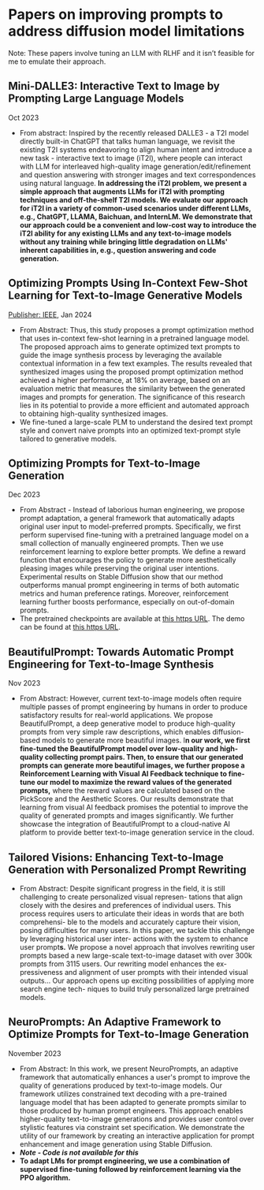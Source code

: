 # Papers on improving prompts to address diffusion model limitations

Note: These papers involve tuning an LLM with RLHF and it isn’t feasible for me to emulate their approach. 

## ****Mini-DALLE3: Interactive Text to Image by Prompting Large Language Models****

Oct 2023

- From abstract: Inspired by the recently released DALLE3 - a T2I model directly built-in ChatGPT that talks human language, we revisit the existing T2I systems endeavoring to align human intent and introduce a new task - interactive text to image (iT2I), where people can interact with LLM for interleaved high-quality image generation/edit/refinement and question answering with stronger images and text correspondences using natural language. **In addressing the iT2I problem, we present a simple approach that augments LLMs for iT2I with prompting techniques and off-the-shelf T2I models. We evaluate our approach for iT2I in a variety of common-used scenarios under different LLMs, e.g., ChatGPT, LLAMA, Baichuan, and InternLM. We demonstrate that our approach could be a convenient and low-cost way to introduce the iT2I ability for any existing LLMs and any text-to-image models without any training while bringing little degradation on LLMs' inherent capabilities in, e.g., question answering and code generation.**

## Optimizing Prompts Using In-Context Few-Shot Learning for Text-to-Image Generative Models

[Publisher: IEEE](https://ieeexplore.ieee.org/document/10378642), Jan 2024

- From Abstract: Thus, this study proposes a prompt optimization method that uses in-context few-shot learning in a pretrained language model. The proposed approach aims to generate optimized text prompts to guide the image synthesis process by leveraging the available contextual information in a few text examples. The results revealed that synthesized images using the proposed prompt optimization method achieved a higher performance, at 18% on average, based on an evaluation metric that measures the similarity between the generated images and prompts for generation. The significance of this research lies in its potential to provide a more efficient and automated approach to obtaining high-quality synthesized images.
- We fine-tuned a large-scale PLM to understand the desired text prompt style and convert naive prompts into an optimized text-prompt style tailored to generative models.

## ****Optimizing Prompts for Text-to-Image Generation****

Dec 2023

- From Abstract - Instead of laborious human engineering, we propose prompt adaptation, a general framework that automatically adapts original user input to model-preferred prompts. Specifically, we first perform supervised fine-tuning with a pretrained language model on a small collection of manually engineered prompts. Then we use reinforcement learning to explore better prompts. We define a reward function that encourages the policy to generate more aesthetically pleasing images while preserving the original user intentions. Experimental results on Stable Diffusion show that our method outperforms manual prompt engineering in terms of both automatic metrics and human preference ratings. Moreover, reinforcement learning further boosts performance, especially on out-of-domain prompts.
- The pretrained checkpoints are available at [this https URL](https://aka.ms/promptist). The demo can be found at [this https URL](https://aka.ms/promptist-demo).

## ****BeautifulPrompt: Towards Automatic Prompt Engineering for Text-to-Image Synthesis****

Nov 2023

- From Abstract: However, current text-to-image models often require multiple passes of prompt engineering by humans in order to produce satisfactory results for real-world applications. We propose BeautifulPrompt, a deep generative model to produce high-quality prompts from very simple raw descriptions, which enables diffusion-based models to generate more beautiful images. I**n our work, we first fine-tuned the BeautifulPrompt model over low-quality and high-quality collecting prompt pairs. Then, to ensure that our generated prompts can generate more beautiful images, we further propose a Reinforcement Learning with Visual AI Feedback technique to fine-tune our model to maximize the reward values of the generated prompts,** where the reward values are calculated based on the PickScore and the Aesthetic Scores. Our results demonstrate that learning from visual AI feedback promises the potential to improve the quality of generated prompts and images significantly. We further showcase the integration of BeautifulPrompt to a cloud-native AI platform to provide better text-to-image generation service in the cloud.

## Tailored Visions: Enhancing Text-to-Image Generation with Personalized Prompt Rewriting

- From Abstract: Despite significant progress in the field, it is still challenging to create personalized visual represen- tations that align closely with the desires and preferences of individual users. This process requires users to articulate their ideas in words that are both comprehensi- ble to the models and accurately capture their vision, posing difficulties for many users. In this paper, we tackle this challenge by leveraging historical user inter- actions with the system to enhance user prompt**s.** We propose a novel approach that involves rewriting user prompts based a new large-scale text-to-image dataset with over 300k prompts from 3115 users. Our rewriting model enhances the ex- pressiveness and alignment of user prompts with their intended visual outputs… Our approach opens up exciting possibilities of applying more search engine tech- niques to build truly personalized large pretrained models.

## ****NeuroPrompts: An Adaptive Framework to Optimize Prompts for Text-to-Image Generation****

November 2023

- From Abstract: In this work, we present NeuroPrompts, an adaptive framework that automatically enhances a user's prompt to improve the quality of generations produced by text-to-image models. Our framework utilizes constrained text decoding with a pre-trained language model that has been adapted to generate prompts similar to those produced by human prompt engineers. This approach enables higher-quality text-to-image generations and provides user control over stylistic features via constraint set specification. We demonstrate the utility of our framework by creating an interactive application for prompt enhancement and image generation using Stable Diffusion.
- ***Note - Code is not available for this***
- **To adapt LMs for prompt engineering, we use a combination of supervised fine-tuning followed by reinforcement learning via the PPO algorithm.**
